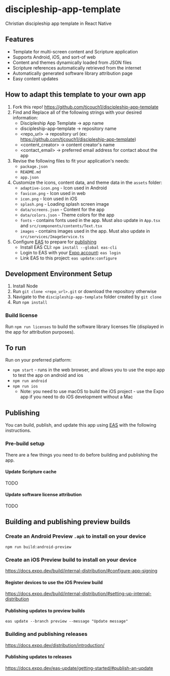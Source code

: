 # discipleship-app-template
Christian discipleship app template in React Native

## Features

- Template for multi-screen content and Scripture application
- Supports Android, iOS, and sort-of web
- Content and themes dynamically loaded from JSON files
- Scripture references automatically retrieved from the internet
- Automatically generated software library attribution page
- Easy content updates

## How to adapt this template to your own app

1. Fork this repo! https://github.com/tjcouch1/discipleship-app-template
2. Find and Replace all of the following strings with your desired information:
    - Discipleship App Template -> app name
    - discipleship-app-template -> repository name
    - <repo_url> -> repository url (ex: https://github.com/tjcouch1/discipleship-app-template)
    - <content_creator> -> content creator's name
    - <contact_email> -> preferred email address for contact about the app
3. Revise the following files to fit your application's needs:
    - `package.json`
    - `README.md`
    - `app.json`
4. Customize the icons, content data, and theme data in the `assets` folder:
    - `adaptive-icon.png` - Icon used in Android
    - `favicon.png` - Icon used in web
    - `icon.png` - Icon used in iOS
    - `splash.png` - Loading splash screen image
    - `data/screens.json` - Content for the app
    - `data/colors.json` - Theme colors for the app
    - `fonts` - contains fonts used in the app. Must also update in `App.tsx` and `src/components/contents/Text.tsx`
    - `images` - contains images used in the app. Must also update in `src/services/ImageService.ts`
5. Configure [EAS](https://docs.expo.dev/eas/) to prepare for [publishing](#publishing)
    - Install EAS CLI: `npm install --global eas-cli`
    - Login to EAS with your [Expo account](https://expo.dev/): `eas login`
    - Link EAS to this project: `eas update:configure`

## Development Environment Setup

1. Install Node
2. Run `git clone <repo_url>.git` or download the repository otherwise
3. Navigate to the `discipleship-app-template` folder created by `git clone`
4. Run `npm install`

### Build license 

Run `npm run licenses` to build the software library licenses file (displayed in the app for attribution purposes).

## To run

Run on your preferred platform:

- `npm start` - runs in the web browser, and allows you to use the expo app to test the app on android and ios
- `npm run android`
- `npm run ios`
   - Note: you need to use macOS to build the iOS project - use the Expo app if you need to do iOS development without a Mac

## Publishing

You can build, publish, and update this app using [EAS](https://docs.expo.dev/eas/) with the following instructions.

### Pre-build setup

There are a few things you need to do before building and publishing the app.

#### Update Scripture cache

TODO

#### Update software license attribution

TODO

## Building and publishing preview builds

### Create an Android Preview `.apk` to install on your device

`npm run build:android-preview`

### Create an iOS Preview build to install on your device

https://docs.expo.dev/build/internal-distribution/#configure-app-signing

#### Register devices to use the iOS Preview build

https://docs.expo.dev/build/internal-distribution/#setting-up-internal-distribution

#### Publishing updates to preview builds

`eas update --branch preview --message "Update message"`

### Building and publishing releases

https://docs.expo.dev/distribution/introduction/

#### Publishing updates to releases

https://docs.expo.dev/eas-update/getting-started/#publish-an-update